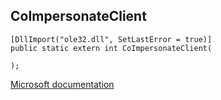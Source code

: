 ## CoImpersonateClient

```
[DllImport("ole32.dll", SetLastError = true)]
public static extern int CoImpersonateClient(
   
);
```

[Microsoft documentation](https://docs.microsoft.com/en-us/windows/win32/api/combaseapi/nf-combaseapi-coimpersonateclient)
